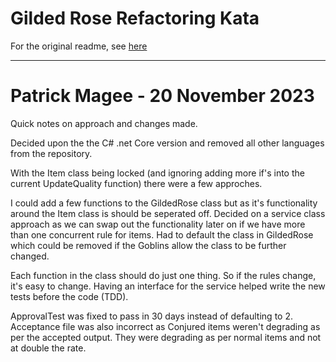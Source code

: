 # Gilded Rose Refactoring Kata

For the original readme, see [here](README_GildedRose.md)

---

# Patrick Magee - 20 November 2023

Quick notes on approach and changes made.

Decided upon the the C# .net Core version and removed all other languages from the
repository.

With the Item class being locked (and ignoring adding more if's into the
current UpdateQuality function) there were a few approches.

I could add a few functions to the GildedRose class but as it's functionality 
around the Item class is should be seperated off. Decided on a service class
approach as we can swap out the functionality later on if we have more than
one concurrent rule for items. Had to default the class in GildedRose which
could be removed if the Goblins allow the class to be further changed.

Each function in the class should do just one thing. So if the rules change, 
it's easy to change. Having an interface for the service helped write the
new tests before the code (TDD).

ApprovalTest was fixed to pass in 30 days instead of defaulting to 2. Acceptance 
file was also incorrect as Conjured items weren't degrading as per the
accepted output. They were degrading as per normal items and not at double
the rate.

